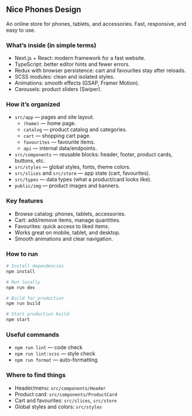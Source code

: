 ## Nice Phones Design

An online store for phones, tablets, and accessories. Fast, responsive, and easy to use.

### What’s inside (in simple terms)

- Next.js + React: modern framework for a fast website.
- TypeScript: better editor hints and fewer errors.
- Redux with browser persistence: cart and favourites stay after reloads.
- SCSS modules: clean and isolated styles.
- Animations: smooth effects (GSAP, Framer Motion).
- Carousels: product sliders (Swiper).

### How it’s organized

- `src/app` — pages and site layout.
  - `(home)` — home page.
  - `catalog` — product catalog and categories.
  - `cart` — shopping cart page.
  - `favourites` — favourite items.
  - `api` — internal data/endpoints.
- `src/components` — reusable blocks: header, footer, product cards, buttons, etc.
- `src/styles` — global styles, fonts, theme colors.
- `src/slices` and `src/store` — app state (cart, favourites).
- `src/types` — data types (what a product/card looks like).
- `public/img` — product images and banners.

### Key features

- Browse catalog: phones, tablets, accessories.
- Cart: add/remove items, manage quantities.
- Favourites: quick access to liked items.
- Works great on mobile, tablet, and desktop.
- Smooth animations and clear navigation.

### How to run

```bash
# Install dependencies
npm install

# Run locally
npm run dev

# Build for production
npm run build

# Start production build
npm start
```

### Useful commands

- `npm run lint` — code check
- `npm run lint:scss` — style check
- `npm run format` — auto-formatting

### Where to find things

- Header/menu: `src/components/Header`
- Product card: `src/components/ProductCard`
- Cart and favourites: `src/slices`, `src/store`
- Global styles and colors: `src/styles`